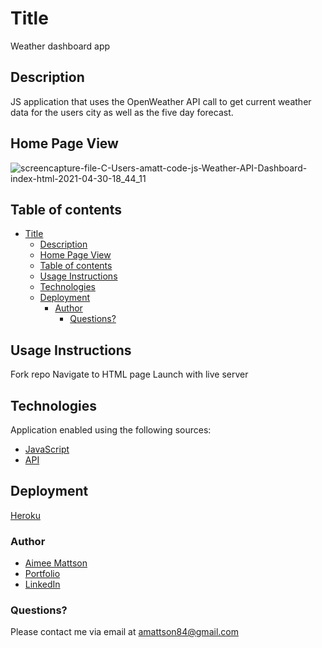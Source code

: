 # Title

Weather dashboard app

## Description

JS application that uses the OpenWeather API call to get current weather data for the users city as well as the five day forecast.

## Home Page View

![screencapture-file-C-Users-amatt-code-js-Weather-API-Dashboard-index-html-2021-04-30-18_44_11](https://user-images.githubusercontent.com/73260853/116767296-239c1000-a9e4-11eb-9d61-ad169a0e5053.png)

## Table of contents

- [Title](#title)
  - [Description](#description)
  - [Home Page View](#homepageview)
  - [Table of contents](#table-of-contents)
  - [Usage Instructions](#usage-instructions)
  - [Technologies](#technologies)
  - [Deployment](#deployment)
    - [Author](#author)
      - [Questions?](#questions)

## Usage Instructions

Fork repo
Navigate to HTML page
Launch with live server

## Technologies

Application enabled using the following sources:

- [JavaScript](https://www.javascript.com/)
- [API](https://home.openweathermap.org/)

## Deployment

[Heroku](https://github.com/jinxdoll/js-Weather-API-Dashboard)

### Author

- [Aimee Mattson](https://github.com/jinxdoll/js-Weather-API-Dashboard)
- [Portfolio](https://jinxdoll.github.io/aimeemattsonPortfolio/)
- [LinkedIn](https://www.linkedin.com/in/aimee-mattson)

### Questions?

Please contact me via email at amattson84@gmail.com
